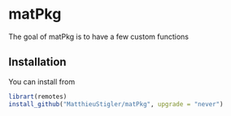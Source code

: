 # matPkg

The goal of matPkg is to have a few custom functions

## Installation

You can install from

``` r
librart(remotes)
install_github("MatthieuStigler/matPkg", upgrade = "never")
```

